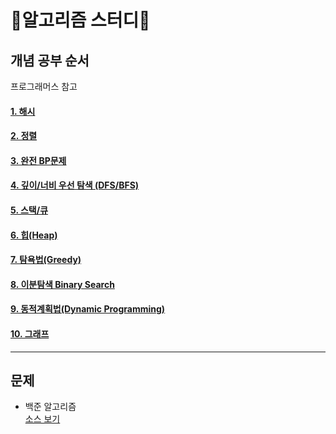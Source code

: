 # 🦁알고리즘 스터디🦁

## 개념 공부 순서
프로그래머스 참고
#### [1. 해시](./개념/1_해시.md)
#### [2. 정렬](./개념/2_정렬.md)
#### [3. 완전  BP문제]()
#### [4. 깊이/너비 우선 탐색 (DFS/BFS)]()
#### [5. 스택/큐]()
#### [6. 힙(Heap)]()
#### [7. 탐욕법(Greedy)]()
#### [8. 이분탐색 Binary Search]()
#### [9. 동적계획법(Dynamic Programming)]()
#### [10. 그래프]()

<hr/>

## 문제
- 백준 알고리즘  
[소스 보기](./문제/백준)